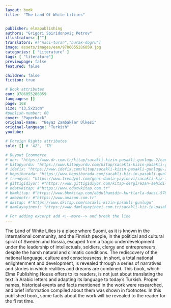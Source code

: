 ```yaml
---
layout: book
title:  "The Land Of White Liliies"


publisher: elmapublishing
authors: "Grigori Spiridonoviç Petrov"
illustrators: [""]
translators: #["naci-turan","burak-dogru"]
image: assets/images/ean/9786055286859.jpg
categories: [ "Literature" ]
tags: [ "literature"]
previewpage: false
featured: false

children: false
fiction: true

# Book attributes
ean: 9786055286859
languages: []
page: 168
size: "13,5x21cm"
#publish-number: 60
cover: "Paperback"
original-name:  "Beyaz Zambaklar Ülkesi"
original-language: "Turkish"
youtube:

# Foreign Rights attributes
sold: [] # 'AZ', 'TR'

# Buyout Ecommerce
# dnr: "https://www.dr.com.tr/kitap/sacakli-kizin-pasakli-gunlugu-2/cocuk-ve-genclik/genclik-10-yas/roman-oyku/urunno=0001893059001"
# kitapyurdu: "https://www.kitapyurdu.com/kitap/sacakli-kizin-pasakli-gunlugu-2-/560122.html&filter_name=Sa%C3%A7akl%C4%B1+K%C4%B1z%27%C4%B1n+Pasakl%C4%B1+G%C3%BCnl%C3%BC%C4%9F%C3%BC+2"
# idefix: "https://www.idefix.com/kitap/sacakli-kizin-pasakli-gunlugu-2/cocuk-ve-genclik/genclik-10-yas/roman-oyku/urunno=0001893059001"
# hepsiburada: "https://www.hepsiburada.com/sacakli-kiz-in-pasakli-gunlugu-2-damla-yayinevi-p-HBV000012ER86"
# trendyol: "https://www.trendyol.com/genc-damla-yayinevi/sacakli-kiz-in-pasakli-gunlugu-2-p-54825777"
# gittigidiyor: #"https://www.gittigidiyor.com/kitap-dergi/ezan-sehidi-adnan-menderes_pdp_732728793"
# odatvkitap: #"https://www.odatvkitap.com.tr"
# bkmkitap: #"https://www.bkmkitap.com/abdulhamidin-kurtlarla-dansi-578226"
# amazontr: #"https://www.amazon.com.tr"
# dkitap: #"https://www.dkitap.com/sacakli-kizin-pasakli-gunlugu"
# damlayayinevi: "https://www.damlayayinevi.com.tr/sacakli-kiz-in-pasakli-gunlugu-2-bu-iste-bi-terslik-var"

# For adding excerpt add <!--more--> and break the line
---
```

The Land of White Lilies is a place where Suomi,
as it is known in the international community, and
the Finnish people, in the political and cultural
spiral of Sweden and Russia, escaped from a
tragic underdevelopment under the leadership of
intellectuals, soldiers, clergy and entrepreneurs,
despite the harsh natural and climatic conditions.
The rediscovery of the national language, culture
and consciousness, in short, a total national enlightenment and development, is revealed through
a series of narratives and stories in which realities
and dreams are combined.
This book, which Elma Publishing House offers to
its readers, is not just about translating the text in
Arabic letters and adapting its language to today’s
Turkish. Proper names, historical events and facts
mentioned in the work were researched, and brief
information compiled about them was shown in
footnotes. In this published book, some facts about
the work will be revealed to the reader for the fi rst
time.
<!--more--> 

